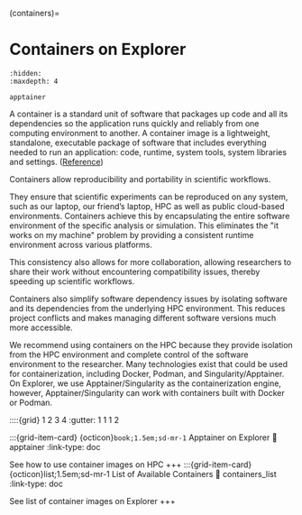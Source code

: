 (containers)=
# Containers on Explorer
```{toctree}
:hidden:
:maxdepth: 4

apptainer
```

A container is a standard unit of software that packages up code and all its dependencies so the application runs quickly and reliably from one computing environment to another. A container image is a lightweight, standalone, executable package of software that includes everything needed to run an application: code, runtime, system tools, system libraries and settings. ([Reference](https://www.docker.com/resources/what-container/))

Containers allow reproducibility and portability in scientific workflows.

They ensure that scientific experiments can be reproduced on any system, such as our laptop, our friend’s laptop, HPC as well as public cloud-based environments. Containers achieve this by encapsulating the entire software environment of the specific analysis or simulation. This eliminates the "it works on my machine" problem by providing a consistent runtime environment across various platforms.

This consistency also allows for more collaboration, allowing researchers to share their work without encountering compatibility issues, thereby speeding up scientific workflows.

Containers also simplify software dependency issues by isolating software and its dependencies from the underlying HPC environment. This reduces project conflicts and makes managing different software versions much more accessible.

We recommend using containers on the HPC because they provide isolation from the HPC environment and complete control of the software environment to the researcher. Many technologies exist that could be used for containerization, including Docker, Podman, and Singularity/Apptainer. On Explorer, we use Apptainer/Singularity as the containerization engine, however, Apptainer/Singularity can work with containers built with Docker or Podman.


::::{grid} 1 2 3 4
:gutter: 1 1 1 2


:::{grid-item-card} {octicon}`book;1.5em;sd-mr-1` Apptainer on Explorer
:link: apptainer
:link-type: doc
 
 See how to use container images on HPC
 +++
 :::{grid-item-card} {octicon}list;1.5em;sd-mr-1 List of Available Containers
 :link: containers_list 
 :link-type: doc
 
  See list of container images on Explorer
 +++
